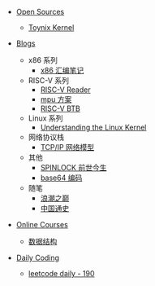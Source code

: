 - [Open Sources](project/README)
    - [Toynix Kernel](./project/toynix/README)

- [Blogs](./blog/README)
    - x86 系列
        - [x86 汇编笔记](./blog/assembly_language.md)
    - RISC-V 系列
        - [RISC-V Reader](./blog/riscv_reader/README.md)
        - [mpu 方案](./blog/mpu/mpu_solution.md)
        - [RISC-V BTB](./blog/riscv_btb.md)
    - Linux 系列
        - [Understanding the Linux Kernel](./blog/understand_kernel/README.md)
    - 网络协议栈
        - [TCP/IP 网络模型](./blog/TCPIP_protocol/README.md)
    - 其他
        - [SPINLOCK 前世今生](./blog/spinlock/spinlock_history.md)
        - [base64 编码](./blog/base64_coding.md)
    - 随笔
        - [浪潮之巅](./blog/TopofWave/README.md)
        - [中国通史](./blog/China_history/README.md)

- [Online Courses](course/README)
    - [数据结构](./course/data_struct/README)

- [Daily Coding](./code/README)
    - [leetcode daily - 190](./code/190_reverseBits.md)
